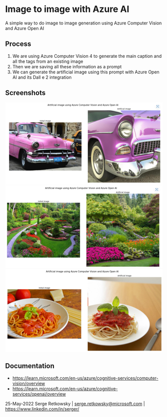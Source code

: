 # Image to image with Azure AI

A simple way to do image to image generation using Azure Computer Vision and Azure Open AI

## Process
1. We are using Azure Computer Vision 4 to generate the main caption and all the tags from an existing image
2. Then we are saving all these information as a prompt
3. We can generate the artificial image using this prompt with Azure Open AI and its Dall e 2 integration

## Screenshots
<img src="capture1.jpg">
<img src="capture2.jpg">
<img src="capture3.jpg">

## Documentation
- https://learn.microsoft.com/en-us/azure/cognitive-services/computer-vision/overview
- https://learn.microsoft.com/en-us/azure/cognitive-services/openai/overview

25-May-2022 Serge Retkowsky | serge.retkowsky@microsoft.com | https://www.linkedin.com/in/serger/
